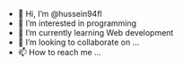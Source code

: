 - 👋 Hi, I’m @hussein94fl
- 👀 I’m interested in programming
- 🌱 I’m currently learning Web development
- 💞️ I’m looking to collaborate on ...
- 📫 How to reach me ...

<!---
hussein94fl/hussein94fl is a ✨ special ✨ repository because its `README.md` (this file) appears on your GitHub profile.
You can click the Preview link to take a look at your changes.
--->
